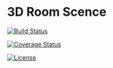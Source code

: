 # 3D Room Scence

[![Build Status](https://travis-ci.org/huytbt/3d-room-scence.svg?branch=master)](https://travis-ci.org/huytbt/3d-room-scence)

[![Coverage Status](https://coveralls.io/repos/github/huytbt/3d-room-scence/badge.svg?branch=master)](https://coveralls.io/github/huytbt/3d-room-scence?branch=master)

[![License](https://img.shields.io/github/license/huytbt/3d-room-scence.svg)](https://github.com/huytbt/3d-room-scence/master/LICENSE)
